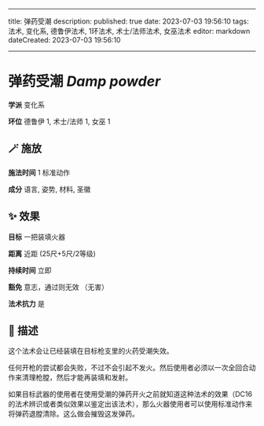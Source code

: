 
---
title: 弹药受潮
description: 
published: true
date: 2023-07-03 19:56:10
tags: 法术, 变化系, 德鲁伊法术, 1环法术, 术士/法师法术, 女巫法术
editor: markdown
dateCreated: 2023-07-03 19:56:10

---

# **弹药受潮** *Damp powder*

**学派** 变化系 

**环位** 德鲁伊 1, 术士/法师 1, 女巫 1

## 🪄 施放

**施法时间** 1 标准动作

**成分** 语言, 姿势, 材料, 圣徽

## ✨ 效果 

**目标** 一把装填火器 

**距离** 近距 (25尺+5尺/2等级)  

**持续时间** 立即 

**豁免** 意志，通过则无效 （无害）

**法术抗力** 是

## 📖 描述

这个法术会让已经装填在目标枪支里的火药受潮失效。

任何开枪的尝试都会失败，不过不会引起不发火。然后使用者必须以一次全回合动作来清理枪膛，然后才能再装填和发射。

如果目标武器的使用者在使用受潮的弹药开火之前就知道这种法术的效果（DC16的法术辨识或者类似效果以鉴定出该法术），那么火器使用者可以使用标准动作来将弹药退膛清除。这么做会摧毁这发弹药。
    